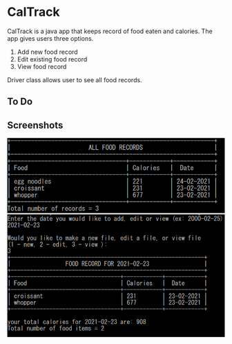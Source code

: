 # CalTrack


CalTrack is a java app that keeps record of food eaten and calories. The app gives users three options.
1. Add new food record
2. Edit existing food record
3. View food record

Driver class allows user to see all food records.

## To Do 


## Screenshots

![Alt text](https://github.com/jenzhng/CalorieTracker/blob/main/caltrack_driver_demo.PNG)
![Alt text](https://github.com/jenzhng/CalorieTracker/blob/main/caltrack_demo.PNG)